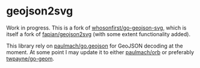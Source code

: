 # geojson2svg

Work in progress. This is a fork of [whosonfirst/go-geojson-svg](https://github.com/whosonfirst/go-geojson-svg), which is itself a fork of [fapian/geojson2svg](https://github.com/fapian/geojson2svg) (with some extent functionality added).

This library rely on [paulmach/go.geojson](https://github.com/paulmach/go.geojson) for GeoJSON decoding at the moment. At some point I may update it to either [paulmach/orb](https://github.com/paulmach/orb) or preferably [twpayne/go-geom](https://github.com/twpayne/go-geom/).
